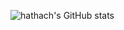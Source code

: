 ![hathach's GitHub stats](https://github-readme-stats.vercel.app/api?username=hathach&count_private=true&show_icons=true&theme=noctis_minimus)
